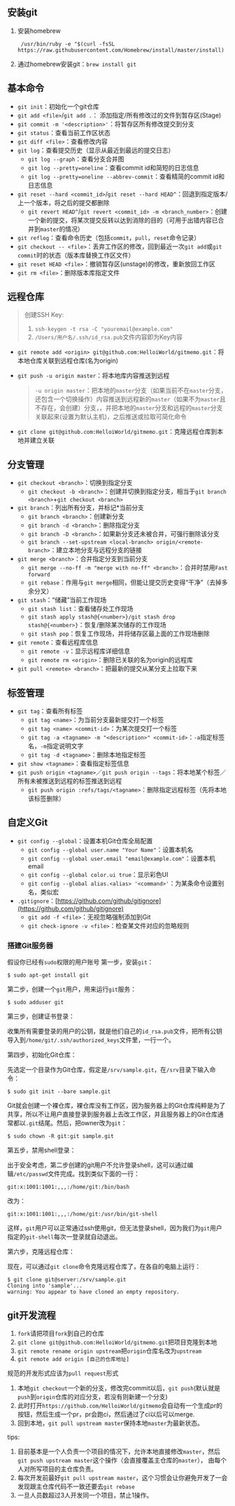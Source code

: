 ## 安装git
1. 安装homebrew

		/usr/bin/ruby -e "$(curl -fsSL https://raw.githubusercontent.com/Homebrew/install/master/install)
	
2. 通过homebrew安装git：`brew install git`

## 基本命令
* `git init`：初始化一个git仓库
* `git add <file>`/`git add .`： 添加指定/所有修改过的文件到暂存区(Stage)
* `git commit -m '<description>'`：将暂存区所有修改提交到分支
* `git status`：查看当前工作区状态
* `git diff <file>`：查看修改内容
* `git log`：查看提交历史（显示从最近到最远的提交日志）
  - `git log --graph`：查看分支合并图
  - `git log --pretty=oneline`：查看commit id和简短的日志信息
  - `git log --pretty=oneline --abbrev-commit`：查看精简的commit id和日志信息
* `git reset --hard <commit_id>`/`git reset --hard HEAD^`：回退到指定版本/上一个版本，将之后的提交都删除
  - `git revert HEAD^`/`git revert <commit_id> -m <branch_number>`：创建一个新的提交，将某次提交反转以达到消除的目的（可用于出错内容已合并到`master`的情况）
* `git reflog`：查看命令历史（包括`commit`，`pull`，`reset`命令记录）
* `git checkout -- <file>`：丢弃工作区的修改，回到最近一次`git add`或`git commit`时的状态（版本库替换工作区文件）
* `git reset HEAD <file>`：撤销暂存区(unstage)的修改，重新放回工作区
* `git rm <file>`：删除版本库指定文件

## 远程仓库
> 创建SSH Key: <br/>
> 1. `ssh-keygen -t rsa -C "youremail@example.com"`<br/>
> 2. `/Users/用户名/.ssh/id_rsa.pub`文件内容即为Key内容
 
* `git remote add <origin> git@github.com:HelloiWorld/gitmemo.git`：将本地仓库关联到远程仓库(名为origin)
* `git push -u origin master`：将本地库内容推送到远程
    
    > `-u origin master`：把本地的`master`分支（如果当前不在`master`分支，还包含一个切换操作）内容推送到远程新的`master`（如果不为`master`且不存在，会创建）分支，，并把本地的`master`分支和远程的`master`分支关联起来(设置为默认主机)，之后推送或拉取可简化命令
* `git clone git@github.com:HelloiWorld/gitmemo.git`：克隆远程仓库到本地并建立关联

## 分支管理
* `git checkout <branch>`：切换到指定分支
  - `git checkout -b <branch>`：创建并切换到指定分支，相当于`git branch <branch>`+`git checkout <branch>`
* `git branch`：列出所有分支，并标记*当前分支
  - `git branch <branch>`：创建新分支
  - `git branch -d <branch>`：删除指定分支
  - `git branch -D <branch>`：如果新分支还未被合并，可强行删除该分支
  - `git branch --set-upstream <local-branch> origin/<remote-branch>`：建立本地分支与远程分支的链接
* `git merge <branch>`：合并指定分支到当前分支
  - `git merge --no-ff -m "merge with no-ff" <branch>`：合并时禁用`Fast forward`
  - `git rebase`：作用与`git merge`相同，但能让提交历史变得“干净”（去掉多余分叉）
* `git stash`：“储藏”当前工作现场
  - `git stash list`：查看储存处工作现场
  - `git stash apply stash@{<number>}/git stash drop stash@{<number>}`：恢复/删除某次储存的工作现场
  - `git stash pop`：恢复工作现场，并将储存区最上面的工作现场删除
* `git remote`：查看远程库信息
  - `git remote -v`：显示远程库详细信息
  - `git remote rm <origin>`：删除已关联的名为origin的远程库
* `git pull <remote> <branch>`：把最新的提交从某分支上拉取下来

## 标签管理
* `git tag`：查看所有标签
  - `git tag <name>`：为当前分支最新提交打一个标签
  - `git tag <name> <commit-id>`：为某次提交打一个标签
  - `git tag -a <tagname> -m "<description>" <commit-id>`：`-a`指定标签名，`-m`指定说明文字
  - `git tag -d <tagname>`：删除本地指定标签
* `git show <tagname>`：查看指定标签信息
* `git push origin <tagname>`／`git push origin --tags`：将本地某个标签／所有未被推送到远程的标签推送到远程
  - `git push origin :refs/tags/<tagname>`：删除指定远程标签（先将本地该标签删除）

## 自定义Git
* `git config --global`：设置本机Git仓库全局配置
  - `git config --global user.name "Your Name"`：设置本机名
  - `git config --global user.email "email@example.com"`：设置本机email
  - `git config --global color.ui true`：显示彩色UI
  - `git config --global alias.<alias> '<command>'`：为某条命令设置别名，类似宏
* `.gitignore`：[https://github.com/github/gitignore](https://github.com/github/gitignore)
  - `git add -f <file>`：无视忽略强制添加到Git
  - `git check-ignore -v <file>`：检查某文件对应的忽略规则

### 搭建Git服务器
假设你已经有`sudo`权限的用户账号
第一步，安装`git`：

	$ sudo apt-get install git
第二步，创建一个`git`用户，用来运行`git`服务：

	$ sudo adduser git
第三步，创建证书登录：

收集所有需要登录的用户的公钥，就是他们自己的`id_rsa.pub`文件，把所有公钥导入到`/home/git/.ssh/authorized_keys`文件里，一行一个。

第四步，初始化Git仓库：

先选定一个目录作为Git仓库，假定是`/srv/sample.git`，在`/srv`目录下输入命令：

	$ sudo git init --bare sample.git
Git就会创建一个裸仓库，裸仓库没有工作区，因为服务器上的Git仓库纯粹是为了共享，所以不让用户直接登录到服务器上去改工作区，并且服务器上的Git仓库通常都以`.git`结尾。然后，把owner改为`git`：

	$ sudo chown -R git:git sample.git
第五步，禁用shell登录：

出于安全考虑，第二步创建的git用户不允许登录shell，这可以通过编辑`/etc/passwd`文件完成。找到类似下面的一行：

	git:x:1001:1001:,,,:/home/git:/bin/bash
改为：

	git:x:1001:1001:,,,:/home/git:/usr/bin/git-shell
这样，`git`用户可以正常通过ssh使用git，但无法登录shell，因为我们为`git`用户指定的`git-shell`每次一登录就自动退出。

第六步，克隆远程仓库：

现在，可以通过`git clone`命令克隆远程仓库了，在各自的电脑上运行：

	$ git clone git@server:/srv/sample.git
	Cloning into 'sample'...
	warning: You appear to have cloned an empty repository.



## git开发流程
1. `fork`请把项目`fork`到自己的仓库
2. `git clone git@github.com:HelloiWorld/gitmemo.git`把项目克隆到本地
3. `git remote rename origin upstream`把`origin`仓库名改为`upstream`
4. `git remote add origin [自己的仓库地址]`

规范的开发形式应该为`pull request`形式

1. 本地`git checkout`一个新的分支，修改完commit以后，`git push`(默认就是`push`到`origin`仓库的对应分支，若没有则新建一个分支)
2. 此时打开`https://github.com/HelloiWorld/gitmemo`会自动有一个生成pr的按钮，然后生成一个pr，pr会跑ci，然后通过了ci以后可以merge.
3. 回到本地，`git pull upstream master`保持本地`master`为最新状态。

tips:

1. 目前基本是一个人负责一个项目的情况下，允许本地直接修改`master`，然后`git push upstream master`这个操作（会直接覆盖主仓库的`master`）， 由每个人对所写项目的主仓库负责。
2. 每次开发前最好`git pull upstream master`，这个习惯会让你避免开发了一会发现跟主仓库代码不一致还要去`git rebase`
3. 一旦人员数超过3人开发同一个项目，禁止1操作。